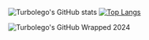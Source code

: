 ![Turbolego's GitHub stats](https://github-readme-stats.vercel.app/api?username=turbolego&show_icons=true&theme=transparent) [![Top Langs](https://github-readme-stats.vercel.app/api/top-langs/?username=turbolego&theme=transparent)](https://github.com/turbolego/github-readme-stats)

![Turbolego's GitHub Wrapped 2024](https://git-wrapped.com/profiles/turbolego)